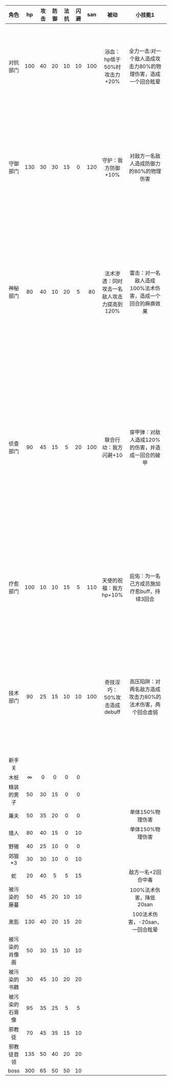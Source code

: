 |角色|hp|攻击|防御|法抗|闪避|san|被动|小技能1|大技能1|小技能2|小技能3|大技能2|
|:--:|:--:|:--:|:--:|:--:|:--:|:--:|:--:|:--:|:--:|:--:|:--:|:--:|
|对抗部门|100|40|20|10|10|100|浴血：hp低于50%时攻击力+20%|全力一击:对一个敌人造成攻击力80%的物理伤害，造成一个回合眩晕	|旋风斩：对全体敌人造成攻击力120%的物理伤害，造成全体眩晕一个回合|击退：对一个敌人造成120%的伤害，且必在敌方前一个回合行动|弱点打击：对一个敌人造成60%的伤害，无视敌方护甲|失去最大生命的20%，对一名敌人造成攻击力300%的伤害|
|守御部门|130|30|30|15|0|120|守护：我方防御+10%|对敌方一名敌人造成防御力的80%的物理伤害|舍身盾墙：我方增加50%防御力，持续3回合，队友受到的伤害由自己承担30%，自己额外增加20%防御力。|重点保护：使一名己方增加20%的防御和10的法抗，持续3回合|铁甲：获得一层无敌|嘲讽：防御力增加100%，法抗增加50，下三个回合承受所有伤害且期间无法恢复生命|
|神秘部门|80|40|10|20|5|80|法术渗透：同时攻击一名敌人攻击力提高到120%|雷击：对一名敌人造成100%法术伤害，造成一个回合的麻痹效果|宙斯之怒：对全体敌人造成250%的法术伤害，造成两个回合的麻痹效果，自己失去两个回合的行动能力【不包括使用药物】，sanity下降20|雷云：对敌方全体造成80%的法术伤害|电击：对一名敌人造成80%的法术伤害，如果该敌人有法术渗透状态额外造成一回合眩晕|红莲之火：蓄力三个回合，对敌方全体造成300%的法术伤害，期间受到伤害增加20%
|侦查部门|90|45|15|5|20|100|联合行动：我方闪避+10|穿甲弹：对敌人造成120%的伤害，并造成一回合的破甲|：攻城弩：攻击力提高50%，有20%概率当次攻击威力提升到150%，持续两个回合|隐蔽：攻击力下降40%，持续两回合，我方全体闪避提升10，持续一回合|护甲溶解：对一名敌人造成20%的物理伤害，永久降低敌方10防御|高精度射击：选中一名敌方，之后三回合每回合对该名敌方造成200%的伤害，期间不能做任何行动（包括己方使用治疗），期间目标死亡自动解除技能
|疗愈部门|100|10|10|15|5|110|天使的祝福：我方hp+10%|庇佑：为一名己方成员施加疗愈buff，持续3回合|圣光普照：为所有己方成员恢复30%最大生命值，驱散所有debuff，所有人降低15sanity|驱散：随机去除己方一名队员的一种debuff|紧急治疗：立即回复一名队员最大生命值的20%，每场战斗只能使用两次|悲歌：当前每有一名己方成员死亡，对敌方全体造成一次攻击力500%的法术伤害
|技术部门|90|25|15|10|10|100|奇技淫巧：50%攻击造成debuff|高压陷阱：对两名敌方造成攻击力80%的法术伤害，两个回合虚弱|高能装甲：加50%攻击力，加30%防御力，闪避-20，持续两个回合|干扰：选中一名敌方，下一回合均不能行动，若对方为精英或boss则为一回合麻痹，我方仍不能行动|地雷：每场战斗开始时对敌方全体造成攻击力150%的法术伤害|电磁屏蔽：我方全体攻击加10%，防御加10%,所有人不能使用技能（包括敌方），持续两个回合
|新手关|									
|木桩|∞|0|0|0|0|				
|精装的男子|50|30|15|0|0|				
|屠夫|50|35|20|0|0|||单体150%物理伤害	
|猎人|80|40|15|0|10|||单体150%物理伤害	
|野猪|40|25|10|0|0|				
|郊狼*3|30|30|10|0|10|				
|蛇|20|40|5|5|15|||敌方一名+2回合中毒	
|被污染的藤蔓|50|45|20|10|10|||100%法术伤害，降低20san	
|黑影|130|40|20|15|20|||100法术伤害，-20san，一回合眩晕	
|被污染的肖像画|50|30|15|10|10|				
|被污染的书籍|30|45|10|20|20|				
|被污染的石膏像|95|35|25|5|5|				
|邪教徒|70|45|35|15|10|				
|邪教徒首领|135|50|40|20|20|				
|boss|300|65|50|50|10|				



